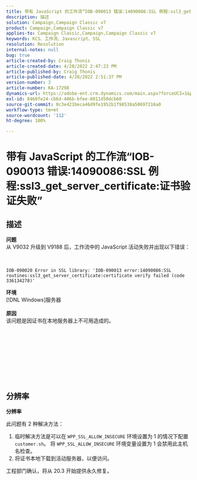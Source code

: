 ```yaml
---
title: 带有 JavaScript 的工作流“IOB-090013 错误:14090086:SSL 例程:ssl3_get_server_certificate:证书验证失败”
description: 描述
solution: Campaign,Campaign Classic v7
product: Campaign,Campaign Classic v7
applies-to: Campaign Classic,Campaign,Campaign Classic v7
keywords: KCS、工作流、Javascript、SSL
resolution: Resolution
internal-notes: null
bug: true
article-created-by: Craig Thonis
article-created-date: 4/28/2022 2:47:23 PM
article-published-by: Craig Thonis
article-published-date: 4/28/2022 2:51:37 PM
version-number: 3
article-number: KA-17298
dynamics-url: https://adobe-ent.crm.dynamics.com/main.aspx?forceUCI=1&pagetype=entityrecord&etn=knowledgearticle&id=d9951f1b-02c7-ec11-a7b6-0022480a10ee
exl-id: 8460fe24-cb6d-406b-bfee-8011d50dcb60
source-git-commit: 0c3e421beca46d9fe1952b1f98538a50697216a0
workflow-type: tm+mt
source-wordcount: '112'
ht-degree: 100%

---
```


# 带有 JavaScript 的工作流“IOB-090013 错误:14090086:SSL 例程:ssl3_get_server_certificate:证书验证失败”

## 描述

<b>问题</b>
<br>从 V9032 升级到 V9188 后，工作流中的 JavaScript 活动失败并出现以下错误：<br><br><br>

```
IOB-090020 Error in SSL library: 'IOB-090013 error:14090086:SSL routines:ssl3_get_server_certificate:certificate verify failed (code 336134278)'
```


<b>环境</b>
<br>[!DNL Windows]服务器<br><br>
<b>原因</b>
<br>该问题是因证书在本地服务器上不可用造成的。<br><br><br>

<br><br><br> <br><br> 

## 分辨率


<b>分辨率</b>

此问题有 2 种解决方法：
1. 临时解决方法是可以在 `WPP_SSL_ALLOW_INSECURE` 环境设置为 1 的情况下配置 `customer.sh`。 将 `WPP_SSL_ALLOW_INSECURE` 环境变量设置为 1 会禁用此主机名检查。 
2. 将证书本地下载到活动服务器，以便访问。

工程部门确认，将从 20.3 开始提供永久修复。
